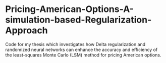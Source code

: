 # Pricing-American-Options-A-simulation-based-Regularization-Approach
Code for my thesis which investigates how Delta regularization and randomized neural networks can enhance the accuracy and efficiency of the least-squares Monte Carlo (LSM) method for pricing American options.
